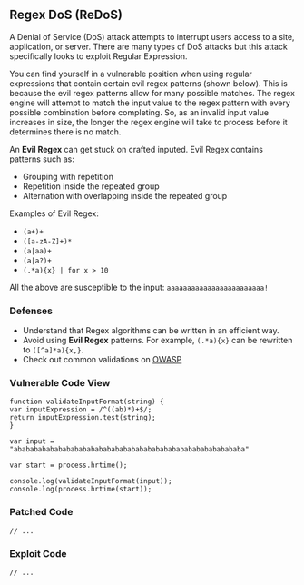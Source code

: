 ## Regex DoS (ReDoS)

A Denial of Service (DoS) attack attempts to interrupt users access to a site, application, or server. There are many types of DoS attacks but this attack specifically looks to exploit Regular Expression.

You can find yourself in a vulnerable position when using regular expressions that contain certain evil regex patterns (shown below). This is because the evil regex patterns allow for many possible matches. The regex engine will attempt to match the input value to the regex pattern with every possible combination before completing. So, as an invalid input value increases in size, the longer the regex engine will take to process before it determines there is no match.  

An **Evil Regex** can get stuck on crafted inputed. Evil Regex contains patterns such as:
- Grouping with repetition
- Repetition inside the repeated group
- Alternation with overlapping inside the repeated group

Examples of Evil Regex:
- `(a+)+`
- `([a-zA-Z]+)*`
- `(a|aa)+`
- `(a|a?)+`
- `(.*a){x} | for x > 10`

All the above are susceptible to the input: `aaaaaaaaaaaaaaaaaaaaaaaa!`

### Defenses

- Understand that Regex algorithms can be written in an efficient way.
- Avoid using **Evil Regex** patterns. For example, `(.*a){x}` can be rewritten to `([^a]*a){x,}`.
- Check out common validations on [OWASP](https://www.owasp.org/index.php/OWASP_Validation_Regex_Repository)

### Vulnerable Code View

```
function validateInputFormat(string) {
var inputExpression = /^((ab)*)+$/;
return inputExpression.test(string);
}

var input = "ababababababababababababababababababababababababababababa"

var start = process.hrtime();

console.log(validateInputFormat(input));
console.log(process.hrtime(start));
```

### Patched Code
```
// ...
```

### Exploit Code
```
// ...
```